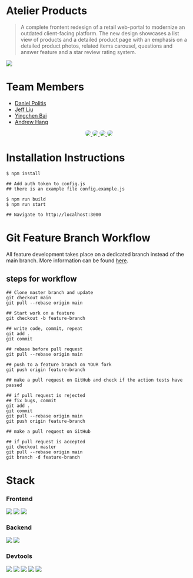 # Atelier Products
> A complete frontent redesign of a retail web-portal to modernize an outdated client-facing platform. The new design showcases a list view of products and a detailed product page with an emphasis on a detailed product photos, related items carousel, questions and answer feature and a star review rating system.

<img src="./resources/atelier.gif" />

# Team Members
- [Daniel Politis](https://github.com/danpolitis)
- [Jeff Liu](https://github.com/theycallmejeff)
- [Yingchen Bai](https://github.com/pppbyc)
- [Andrew Hang](https://github.com/DrewHang)

<div align="center">
   <a href="https://github.com/danpolitis">
      <img style="border-radius: 50px" src="https://github.com/danpolitis.png?size=50">
   </a>
   <a href="https://github.com/theycallmejeff">
      <img style="border-radius: 50px" src="https://github.com/theycallmejeff.png?size=50">
   </a>
   <a href="https://github.com/pppbyc">
      <img style="border-radius: 50px" src="https://github.com/pppbyc.png?size=50">
   </a>
   <a href="https://github.com/DrewHang">
      <img style="border-radius: 50px" src="https://github.com/DrewHang.png?size=50">
   </a>
</div>

# Installation Instructions
```
$ npm install

## Add auth token to config.js
## there is an example file config.example.js

$ npm run build
$ npm run start

## Navigate to http://localhost:3000
```
# Git Feature Branch Workflow

All feature development takes place on a dedicated branch instead of the main branch. More information can be found [here](https://www.atlassian.com/git/tutorials/comparing-workflows/feature-branch-workflow).

## steps for workflow
```
## Clone master branch and update
git checkout main
git pull --rebase origin main

## Start work on a feature
git checkout -b feature-branch

## write code, commit, repeat
git add .
git commit

## rebase before pull request
git pull --rebase origin main

## push to a feature branch on YOUR fork
git push origin feature-branch

## make a pull request on GitHub and check if the action tests have passed

## if pull request is rejected
## fix bugs, commit
git add .
git commit
git pull --rebase origin main
git push origin feature-branch

## make a pull request on GitHub

## if pull request is accepted
git checkout master
git pull --rebase origin main
git branch -d feature-branch
```
 # Stack
### Frontend
<div>
  <img src="https://img.shields.io/badge/React-20232A?style=for-the-badge&logo=react&logoColor=61DAFB"/>
   <img src="https://img.shields.io/badge/Bootstrap-563D7C?style=for-the-badge&logo=bootstrap&logoColor=white" />
   <img src="https://img.shields.io/badge/styled--components-DB7093?style=for-the-badge&logo=styled-components&logoColor=white" />
</div>

### Backend
<div>
   <img src="https://img.shields.io/badge/Node.js-339933?style=for-the-badge&logo=nodedotjs&logoColor=white" />
   <img src="https://img.shields.io/badge/Express.js-000000?style=for-the-badge&logo=express&logoColor=white" />
</div>


### Devtools
<div>
   <img src="https://img.shields.io/badge/eslint-3A33D1?style=for-the-badge&logo=eslint&logoColor=white" />
   <img src="https://img.shields.io/badge/Webpack-8DD6F9?style=for-the-badge&logo=Webpack&logoColor=white" />
   <img src="https://img.shields.io/badge/Babel-F9DC3E?style=for-the-badge&logo=babel&logoColor=white" />
   <img src="https://img.shields.io/badge/Jest-C21325?style=for-the-badge&logo=jest&logoColor=white" />
   <img src="https://img.shields.io/badge/Puppeteer-40B5A4?style=for-the-badge&logo=Puppeteer&logoColor=white" />
</div>